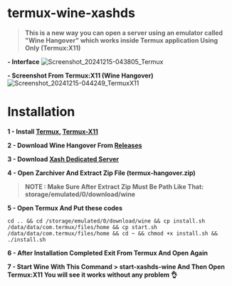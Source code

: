 # termux-wine-xashds

> **This is a new way you can open a server using an emulator called "Wine Hangover" which works inside Termux application Using Only (Termux:X11)**

**- Interface**
![Screenshot_20241215-043805_Termux](https://github.com/user-attachments/assets/b85a9b52-6716-4c06-af4d-fd7ea34e07e1)

**- Screenshot From Termux:X11 (Wine Hangover)**
![Screenshot_20241215-044249_TermuxX11](https://github.com/user-attachments/assets/df591c78-d483-4b8a-be3d-04af61392f99)

# Installation

**1 - Install [Termux](https://f-droid.org/repo/com.termux_1020.apk), [Termux-X11](https://raw.githubusercontent.com/olegos2/mobox/main/components/termux-x11.apk)**

**2 - Download Wine Hangover From [Releases](https://github.com/vx-moha/termux-xash3d/releases/tag/9.5)**

**3 - Download [Xash Dedicated Server](https://github.com/vx-moha/xash3d-amxx/releases/download/v1.0/xash3d_amxx.zip)**

**4 - Open Zarchiver And Extract Zip File (termux-hangover.zip)**

> **NOTE : Make Sure After Extract Zip Must Be Path Like That: storage/emulated/0/download/wine**

**5 - Open Termux And Put these codes**

```
cd .. && cd /storage/emulated/0/download/wine && cp install.sh /data/data/com.termux/files/home && cp start.sh /data/data/com.termux/files/home && cd ~ && chmod +x install.sh && ./install.sh
```
**6 - After Installation Completed Exit From Termux And Open Again**


**7 - Start Wine With This Command > start-xashds-wine And Then Open Termux:X11 You will see it works without any problem 👌**
